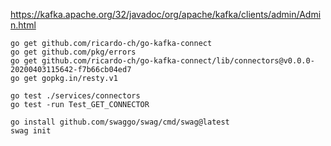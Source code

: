 https://kafka.apache.org/32/javadoc/org/apache/kafka/clients/admin/Admin.html

```
go get github.com/ricardo-ch/go-kafka-connect
go get github.com/pkg/errors
go get github.com/ricardo-ch/go-kafka-connect/lib/connectors@v0.0.0-20200403115642-f7b66cb04ed7
go get gopkg.in/resty.v1

```

```
go test ./services/connectors
go test -run Test_GET_CONNECTOR
```


```
go install github.com/swaggo/swag/cmd/swag@latest
swag init
```